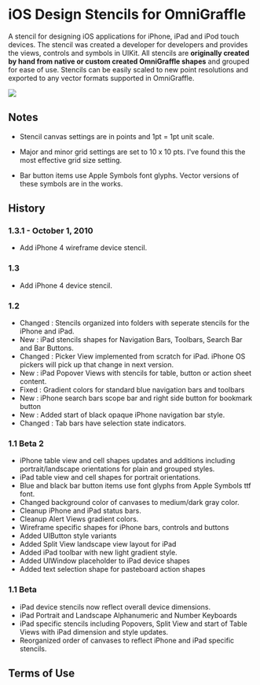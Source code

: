 
# iOS Design Stencils for OmniGraffle

A stencil for designing iOS applications for iPhone, iPad and iPod touch devices. The stencil was created a developer for developers and provides the views, controls and symbols in UIKit. All stencils are **originally created by hand from native or custom created OmniGraffle shapes** and grouped for ease of use. Stencils can be easily scaled to new point resolutions and exported to any vector formats supported in OmniGraffle.

[![](https://github.com/davidmorford/iOSDesignStencils/raw/master/Documents/iosds-overview.png)](https://github.com/davidmorford/iOSDesignStencils/raw/master/Documents/iosds-overview.png)

## Notes

* Stencil canvas settings are in points and 1pt = 1pt unit scale.

* Major and minor grid settings are set to 10 x 10 pts. I've found this the most effective grid size setting.

* Bar button items use Apple Symbols font glyphs. Vector versions of these symbols are in the works.


## History

### 1.3.1 - October 1, 2010

* Add iPhone 4 wireframe device stencil.


### 1.3

* Add iPhone 4 device stencil.

### 1.2

* Changed : Stencils organized into folders with seperate stencils for the iPhone and iPad.
* New : iPad stencils shapes for Navigation Bars, Toolbars, Search Bar and Bar Buttons.
* Changed : Picker View implemented from scratch for iPad. iPhone OS pickers will pick up that change in next version.
* New : iPad Popover Views with stencils for table, button or action sheet content.
* Fixed : Gradient colors for standard blue navigation bars and toolbars
* New : iPhone search bars scope bar and right side button for bookmark button
* New : Added start of black opaque iPhone navigation bar style.
* Changed : Tab bars have selection state indicators.

### 1.1 Beta 2

* iPhone table view and cell shapes updates and additions including portrait/landscape orientations for plain and grouped styles.
* iPad table view and cell shapes for portrait orientations.
* Blue and black bar button items use font glyphs from Apple Symbols ttf font.
* Changed background color of canvases to medium/dark gray color.
* Cleanup iPhone and iPad status bars.
* Cleanup Alert Views gradient colors.
* Wireframe specific shapes for iPhone bars, controls and buttons
* Added UIButton style variants
* Added Split View landscape view layout for iPad
* Added iPad toolbar with new light gradient style.
* Added UIWindow placeholder to iPad device shapes
* Added text selection shape for pasteboard action shapes

### 1.1 Beta

* iPad device stencils now reflect overall device dimensions.
* iPad Portrait and Landscape Alphanumeric and Number Keyboards
* iPad specific stencils including Popovers, Split View and start of Table Views with iPad dimension and style updates.
* Reorganized order of canvases to reflect iPhone and iPad specific stencils.


## Terms of Use

